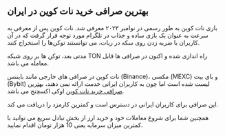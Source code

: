 

## بهترین صرافی خرید نات کوین در ایران

بازی نات کوین به طور رسمی در نوامبر ۲۰۲۳ معرفی شد. نات کوین پس از معرفی به سرعت به عنوان یک بازی ساده و جذاب در تلگرام مورد توجه قرار گرفت که در آن کاربران با ضربه زدن روی سکه در ربات، می توانستند توکن‌ها را استخراج کنند.

مدتی بعد، توکن ها بر روی شبکه TON راه اندازی شده و اکنون در صرافی ها قابل معامله می باشد.

نات کوین در صرافی های خارجی مانند بایننس (Binance)، مکسی (MEXC) و بای بیت (Bybit) لیست شده است اما چون به کاربران ایرانی خدمت ارائه نمی دهند، [بهترین صرافی خرید نات کوین](https://eghtesadafarin.com/iran-economic-news/gold-currency-and-money-news/digital-currency/458097/) اوکی اکسچنج می باشد.

این صرافی برای کاربران ایرانی در دسترس است و کمترین کارمزد را دریافت می کند.

همچنین شما برای شروع معاملات خود و خرید ارز از بخش تبادل سریع می توانید با کمترین میزان سرمایه یعنی 10 هزار تومان اقدام نمایید.
